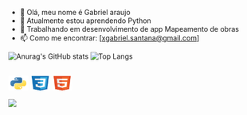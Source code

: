 - 👋 Olá, meu nome é Gabriel araujo
- 🌱 Atualmente estou aprendendo Python
- 💼 Trabalhando em desenvolvimento de app Mapeamento de obras
- 📫  Como me encontrar: [xgabriel.santana@gmail.com]
  
 ![Anurag's GitHub stats](https://github-readme-stats.vercel.app/api?username=GabrielAFds&show_icons=true&theme=radical)
 ![Top Langs](https://github-readme-stats.vercel.app/api/top-langs/?username=GabrielAFds&hide_progress=true)
<div style="display: inline_block"><br>
  <img align="center" alt="Gabriel-Python" height="30" width="40" src="https://raw.githubusercontent.com/devicons/devicon/master/icons/python/python-original.svg">
  <img align="center" alt="Gabriel-CSS" height="30" width="40" src="https://raw.githubusercontent.com/devicons/devicon/master/icons/css3/css3-original.svg">
  <img align="center" alt="Gabriel-HTML" height="30" width="40" src="https://raw.githubusercontent.com/devicons/devicon/master/icons/html5/html5-original.svg">
</div>
<br>
<div>
  <a href="https://www.linkedin.com/in/gabriel-araujo---/" target="_blank"><img src="https://img.shields.io/badge/LinkedIn-0077B5?style=for-the-badge&logo=linkedin&logoColor=white" target="_blank"></a>
</div>
